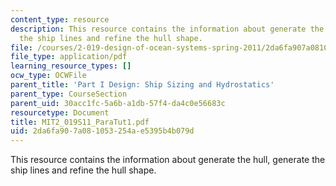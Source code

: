 ```yaml
---
content_type: resource
description: This resource contains the information about generate the hull, generate
  the ship lines and refine the hull shape.
file: /courses/2-019-design-of-ocean-systems-spring-2011/2da6fa907a081053254ae5395b4b079d_MIT2_019S11_ParaTut1.pdf
file_type: application/pdf
learning_resource_types: []
ocw_type: OCWFile
parent_title: 'Part I Design: Ship Sizing and Hydrostatics'
parent_type: CourseSection
parent_uid: 30acc1fc-5a6b-a1db-57f4-da4c0e56683c
resourcetype: Document
title: MIT2_019S11_ParaTut1.pdf
uid: 2da6fa90-7a08-1053-254a-e5395b4b079d
---
```

This resource contains the information about generate the hull, generate the ship lines and refine the hull shape.

